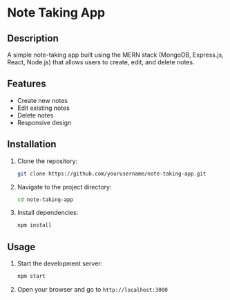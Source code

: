 # Note Taking App

## Description

A simple note-taking app built using the MERN stack (MongoDB, Express.js, React, Node.js) that allows users to create, edit, and delete notes.

## Features

- Create new notes
- Edit existing notes
- Delete notes
- Responsive design

## Installation

1. Clone the repository:
   ```bash
   git clone https://github.com/yourusername/note-taking-app.git
   ```
2. Navigate to the project directory:
   ```bash
   cd note-taking-app
   ```
3. Install dependencies:
   ```bash
   npm install
   ```

## Usage

1. Start the development server:
   ```bash
   npm start
   ```
2. Open your browser and go to `http://localhost:3000`

